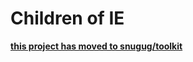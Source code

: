 # Children of IE

**[this project has moved to snugug/toolkit](https://github.com/Snugug/toolkit#nth-child-for-ie78)**
